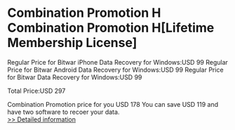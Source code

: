 # Combination Promotion H<br />Combination Promotion H[Lifetime Membership License] 

Regular Price for Bitwar iPhone Data Recovery for Windows:USD 99
Regular Price for Bitwar Android Data Recovery for Windows:USD 99
Regular Price for Bitwar Data Recovery for Windows:USD 99

Total Price:USD 297

Combination Promotion price for you USD 178
You can save USD 119 and have two software to recoer your data.<br />[>> Detailed information](https://secure.shareit.com/shareit/product.html?productid=300849700&affiliateid=200057808)